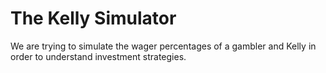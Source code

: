 # The Kelly Simulator
 We are trying to simulate the wager percentages of a gambler and Kelly in order to understand investment strategies.
